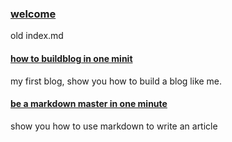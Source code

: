 ### [welcome](posts/welcome.md)
old index.md


#### [how to buildblog in one minit](posts/buildblog.md)
my first blog, show you how to build a blog like me.

#### [be a markdown master in one minute](posts/markdownQuickRead.md)
show you how to use markdown to write an article
